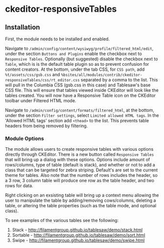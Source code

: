 # ckeditor-responsiveTables

## Installation

First, the module needs to be installed and enabled.

Navigate to `/admin/config/content/wysiwyg/profile/filtered_html/edit`, under the section `Buttons and Plugins` enable the checkbox next to `Responsive Tables`. Optionally (but suggested) disable the checkbox next to `Table`, which is is the default 
table plugin so as to prevent confusion for content creators. 
At the bottom, under the tab CSS, for `CSS path`, add
`%t/assets/css/gsb.css` and `%bsites/all/modules/contrib/ckeditor-responsiveTables/css/rt_editor.css` separated by a comma to the list. This will pull in the Columbia CSS (gsb.css in this case) and Tablesaw's base CSS file.
 This will ensure that tables viewed inside CKEditor will look like the tables created. You will
now have a Responsive Table icon on the CKEditor toolbar under Filtered HTML mode.

Navigate to `/admin/config/content/formats/filtered_html`, at the bottom, under the section `Filter settings`, select `Limited allowed HTML tags`.
In the 'Allowed HTML tags' section add `<thead>` to the list. This prevents table headers from being removed by filtering. 

### Module Options

The module allows users to create responsive tables with various options directly through CKEditor. There is a new button called `Responsive Tables` that will bring up a dialog with
these options. Options include amount of rows/columns, type of table (default is stack), and whether or not to add a class that can be targeted for zebra striping.
Default's are set to the current theme for tables. Also note that the number of rows includes the header, so a 3 row, 3 column table will produce one row as the table header, and two rows for data.

Right clicking on an exsisting table will bring up a context menu allowing the user to manipulate the table by adding/removing cows/columns, deleting a table, or altering the table properties (such as the table mode, and optional class).

To see examples of the various tables see the following:

1. Stack    - http://filamentgroup.github.io/tablesaw/demo/stack.html
2. Sortable - http://filamentgroup.github.io/tablesaw/demo/sort.html
3. Swipe    - http://filamentgroup.github.io/tablesaw/demo/swipe.html
